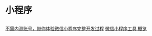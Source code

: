 # 小程序

## 
[不需内测账号，带你体验微信小程序完整开发过程](https://www.cnblogs.com/sunjingxin/p/5919793.html)
[微信小程序工具 概览](https://www.w3cschool.cn/weixinapp/weixinapp-devtools.html)
